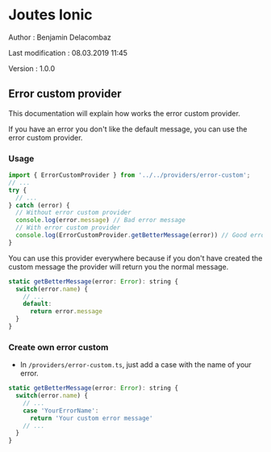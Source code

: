 # Joutes Ionic

Author : Benjamin Delacombaz

Last modification : 08.03.2019 11:45

Version : 1.0.0

## Error custom provider

This documentation will explain how works the error custom provider.

If you have an error you don't like the default message, you can use the error custom provider.

### Usage

```javascript
import { ErrorCustomProvider } from '../../providers/error-custom';
// ...
try {
  // ...
} catch (error) {
  // Without error custom provider
  console.log(error.message) // Bad error message
  // With error custom provider
  console.log(ErrorCustomProvider.getBetterMessage(error)) // Good error message
}
```
You can use this provider everywhere because if you don't have created the custom message the provider will return you the normal message.
```javascript
static getBetterMessage(error: Error): string {
  switch(error.name) {
    // ...
    default:
      return error.message
  }
}
```

### Create own error custom

* In `/providers/error-custom.ts`, just add a case with the name of your error.
```javascript
static getBetterMessage(error: Error): string {
  switch(error.name) {
    // ...
    case 'YourErrorName':
      return 'Your custom error message'
    // ...
  }
}
```
